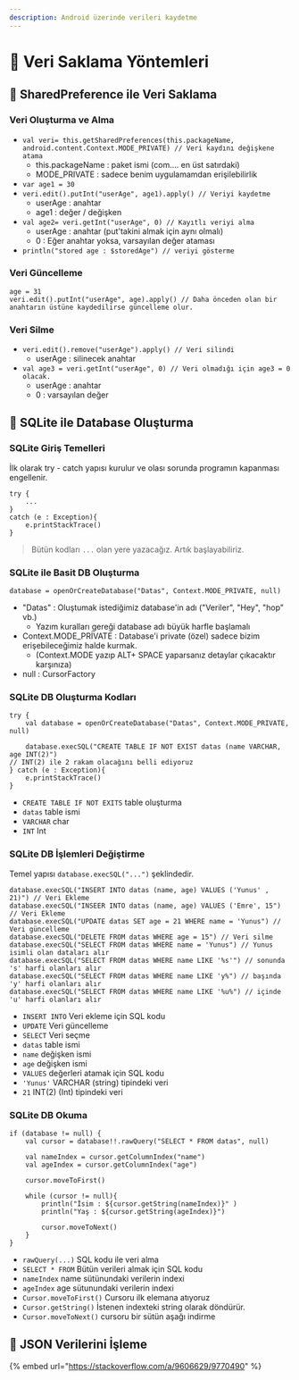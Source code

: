 ```yaml
---
description: Android üzerinde verileri kaydetme
---
```


# 💾 Veri Saklama Yöntemleri

## 👐 SharedPreference ile Veri Saklama

### Veri Oluşturma ve Alma

* `val veri= this.getSharedPreferences(this.packageName, android.content.Context.MODE_PRIVATE) // Veri kaydını değişkene atama`
  * this.packageName : paket ismi \(com.... en üst satırdaki\)
  * MODE\_PRIVATE : sadece benim uygulamamdan erişilebilirlik
* `var age1 = 30`
* `veri.edit().putInt("userAge", age1).apply() // Veriyi kaydetme`
  * userAge : anahtar
  * age1 : değer / değişken
* `val age2= veri.getInt("userAge", 0) // Kayıtlı veriyi alma`
  * userAge : anahtar \(put'takini almak için aynı olmalı\)
  * 0 : Eğer anahtar yoksa, varsayılan değer ataması
* `println("stored age : $storedAge") // veriyi gösterme`

### Veri Güncelleme

```text
age = 31
veri.edit().putInt("userAge", age).apply() // Daha önceden olan bir anahtarın üstüne kaydedilirse güncelleme olur.
```

### Veri Silme

* `veri.edit().remove("userAge").apply() // Veri silindi`
  * userAge : silinecek anahtar
* `val age3 = veri.getInt("userAge", 0) // Veri olmadığı için age3 = 0 olacak.`
  * userAge : anahtar
  * 0 : varsayılan değer

## 📂 SQLite ile Database Oluşturma

### SQLite Giriş Temelleri

İlk olarak try - catch yapısı kurulur ve olası sorunda programın kapanması engellenir.

```text
try {
    ...
}
catch (e : Exception){
    e.printStackTrace()
}
```

> Bütün kodları `...` olan yere yazacağız. Artık başlayabiliriz.

### SQLite ile Basit DB Oluşturma

`database = openOrCreateDatabase("Datas", Context.MODE_PRIVATE, null)`

* "Datas" : Oluştumak istediğimiz database'in adı \("Veriler", "Hey", "hop" vb.\)
  * Yazım kuralları gereği database adı büyük harfle başlamalı
* Context.MODE\_PRİVATE : Database'i private \(özel\) sadece bizim erişebileceğimiz halde kurmak.
  * \(Context.MODE yazıp ALT+ SPACE yaparsanız detaylar çıkacaktır karşınıza\)
* null : CursorFactory

### SQLite DB Oluşturma Kodları

```text
try {
    val database = openOrCreateDatabase("Datas", Context.MODE_PRIVATE, null)

    database.execSQL("CREATE TABLE IF NOT EXIST datas (name VARCHAR, age INT(2)")
// INT(2) ile 2 rakam olacağını belli ediyoruz
} catch (e : Exception){
    e.printStackTrace()
}
```

* `CREATE TABLE IF NOT EXITS` table oluşturma
* `datas` table ismi
* `VARCHAR` char
* `INT` Int

### SQLite DB İşlemleri Değiştirme

Temel yapısı `database.execSQL("...")` şeklindedir.

```text
database.execSQL("INSERT INTO datas (name, age) VALUES ('Yunus' , 21)") // Veri Ekleme
database.execSQL("INSEER INTO datas (name, age) VALUES ('Emre', 15") // Veri Ekleme
database.execSQL("UPDATE datas SET age = 21 WHERE name = 'Yunus") // Veri güncelleme
database.execSQL("DELETE FROM datas WHERE age = 15") // Veri silme
database.execSQL("SELECT FROM datas WHERE name = 'Yunus") // Yunus isimli olan dataları alır
database.execSQL("SELECT FROM datas WHERE name LIKE '%s'") // sonunda 's' harfi olanları alır
database.execSQL("SELECT FROM datas WHERE name LIKE 'y%") // başında 'y' harfi olanları alır
database.execSQL("SELECT FROM datas WHERE name LIKE '%u%") // içinde 'u' harfi olanları alır
```

* `INSERT INTO` Veri ekleme için SQL kodu
* `UPDATE` Veri güncelleme
* `SELECT` Veri seçme
* `datas` table ismi
* `name` değişken ismi
* `age` değişken ismi
* `VALUES` değerleri atamak için SQL kodu
* `'Yunus'` VARCHAR \(string\) tipindeki veri
* `21` INT\(2\) \(Int\) tipindeki veri

### SQLite DB Okuma

```text
if (database != null) {
    val cursor = database!!.rawQuery("SELECT * FROM datas", null)

    val nameIndex = cursor.getColumnIndex("name")
    val ageIndex = cursor.getColumnIndex("age")

    cursor.moveToFirst()

    while (cursor != null){
        println("İsim : ${cursor.getString(nameIndex)}" )
        println("Yaş : ${cursor.getString(ageIndex)}")

        cursor.moveToNext()
    }
}
```

* `rawQuery(...)` SQL kodu ile veri alma
* `SELECT * FROM` Bütün verileri almak için SQL kodu
* `nameIndex` name sütünundaki verilerin indexi
* `ageIndex` age sütunundaki verilerin indexi
* `Cursor.moveToFirst()` Cursoru ilk elemana atıyoruz
* `Cursor.getString()` İstenen indexteki string olarak döndürür.
* `Cursor.moveToNext()` cursoru bir sütün aşağı indirme

## 📜 JSON Verilerini İşleme

{% embed url="https://stackoverflow.com/a/9606629/9770490" %}

